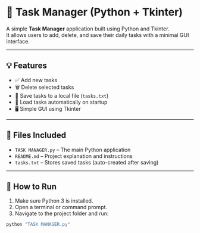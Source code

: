 # 📝 Task Manager (Python + Tkinter)

A simple **Task Manager** application built using Python and Tkinter.  
It allows users to add, delete, and save their daily tasks with a minimal GUI interface.

---

## 💡 Features

- ✅ Add new tasks
- 🗑️ Delete selected tasks
- 💾 Save tasks to a local file (`tasks.txt`)
- 📂 Load tasks automatically on startup
- 🖥️ Simple GUI using Tkinter

---

## 📁 Files Included

- `TASK MANAGER.py` – The main Python application
- `README.md` – Project explanation and instructions
- `tasks.txt` – Stores saved tasks (auto-created after saving)

---


## 🚀 How to Run

1. Make sure Python 3 is installed.
2. Open a terminal or command prompt.
3. Navigate to the project folder and run:

```bash
python "TASK MANAGER.py"


